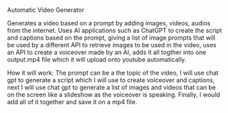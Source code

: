 Automatic Video Generator

Generates a video based on a prompt by adding images, videos, audios from the internet. Uses AI applications such as ChatGPT to create the script and captions based on the prompt, giving a list of image prompts that will be used by a different API to retrieve images to be used in the video, uses an API to create a voiceover made by an AI, adds it all togther into one output.mp4 file which it will upload onto youtube automatically.

How it will work:
The prompt can be a the topic of the video, I will use chat gpt to generate a script which I will use to create voiceover and captions, next I will use chat gpt to generate a list of images and videos that can be on the screen like a slideshow as the voiceover is speaking. Finally, I would add all of it together and save it on a mp4 file.